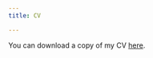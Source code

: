 ```yaml
---
title: CV

---
```


You can download a copy of my CV [here](https://www.dropbox.com/s/rkpyt4ncbhz7u62/Cepuran%202020-06%20CV.pdf?dl=0).